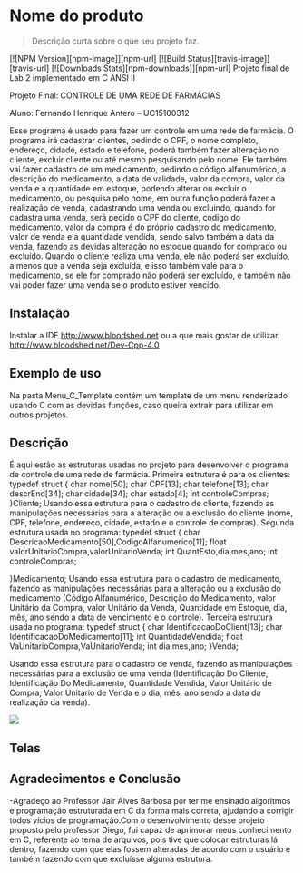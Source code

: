 # Nome do produto
> Descrição curta sobre o que seu projeto faz.

[![NPM Version][npm-image]][npm-url]
[![Build Status][travis-image]][travis-url]
[![Downloads Stats][npm-downloads]][npm-url]
Projeto final de Lab 2 implementado em C ANSI II

Projeto Final: CONTROLE DE UMA REDE DE FARMÁCIAS

Aluno: Fernando Henrique Antero   – UC15100312


Esse programa é usado para fazer um controle em uma rede de farmácia. O programa irá cadastrar clientes, pedindo o CPF, o nome completo, endereço, cidade, estado e telefone, poderá também fazer alteração no cliente, excluir cliente ou até mesmo pesquisando pelo nome. Ele também vai fazer cadastro de um medicamento, pedindo o código alfanumérico, a descrição do medicamento, a data de validade, valor da compra, valor da venda e a quantidade em estoque, podendo alterar ou excluir o medicamento, ou pesquisa pelo nome, em outra função poderá fazer a realização de venda, cadastrando uma venda ou excluindo, quando for cadastra uma venda, será pedido o CPF do cliente, código do medicamento, valor da compra é do próprio cadastro do medicamento, valor de venda e a quantidade vendida, sendo salvo também a data da venda, fazendo as devidas alteração no estoque quando for comprado ou excluído. Quando o cliente realiza uma venda, ele não poderá ser excluído, a menos que a venda seja excluída, e isso também vale para o medicamento, se ele for comprado não poderá ser excluído, e também não vai poder fazer uma venda se o produto estiver vencido.


## Instalação
Instalar a IDE http://www.bloodshed.net ou a que mais gostar de utilizar.
http://www.bloodshed.net/Dev-Cpp-4.0



## Exemplo de uso
Na pasta Menu_C_Template contém um template de um menu renderizado usando C com as devidas funções, caso queira extrair para utilizar em outros projetos.

## Descrição

É aqui estão as estruturas usadas no projeto para desenvolver o programa de controle de uma rede de farmácia.
Primeira estrutura é para os clientes:
typedef struct
{
  	char nome[50];
  	char CPF[13];
  	char telefone[13];
  	char descrEnd[34];
  	char cidade[34];
  	char estado[4];
  	int controleCompras;
}Cliente;
	Usando essa estrutura para o cadastro de cliente, fazendo as manipulações necessárias para a alteração ou a exclusão do cliente (nome, CPF, telefone, endereço, cidade, estado e o controle de compras).
Segunda estrutura usada no programa:
typedef struct
{
  char DescricaoMedicamento[50],CodigoAlfanumerico[11];
  float valorUnitarioCompra,valorUnitarioVenda;
  int QuantEsto,dia,mes,ano;
  int controleCompras;
  
}Medicamento;
Usando essa estrutura para o cadastro de medicamento, fazendo as manipulações necessárias para a alteração ou a exclusão do medicamento (Código Alfanumérico, Descrição do Medicamento, valor Unitário da Compra, valor Unitário da Venda, Quantidade em Estoque, dia, mês, ano sendo a data de vencimento e o controle).
Terceira estrutura usada no programa:
typedef struct
{
  	char IdentificacaoDoClient[13];
  	char IdentificacaoDoMedicamento[11];
  	int QuantidadeVendida;
  	float VaUnitarioCompra,VaUnitarioVenda;
  	int dia,mes,ano;
}Venda;

Usando essa estrutura para o cadastro de venda, fazendo as manipulações necessárias para a exclusão de uma venda (Identificação Do Cliente, Identificação Do Medicamento, Quantidade Vendida, Valor Unitário de Compra, Valor Unitário de Venda e o dia, mês, ano sendo a data da realização da venda).

![](../diagrama.png)

## Telas



## Agradecimentos e Conclusão

-Agradeço ao Professor Jair Alves Barbosa por ter me ensinado algoritmos e programação estruturada em C da forma mais correta, ajudando a corrigir todos vícios de programação.Com o desenvolvimento desse projeto proposto pelo professor Diego, fui capaz de aprimorar meus conhecimento em C, referente ao tema de arquivos, pois tive que colocar estruturas lá dentro, fazendo com que elas fossem alteradas de acordo com o usuário e também fazendo com que excluísse alguma estrutura.

